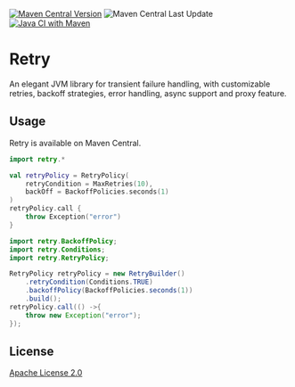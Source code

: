 [![Maven Central Version](https://img.shields.io/maven-central/v/com.github.marks-yag/retry)](https://maven-badges.herokuapp.com/maven-central/com.github.marks-yag/retry)
![Maven Central Last Update](https://img.shields.io/maven-central/last-update/com.github.marks-yag/retry)
[![Java CI with Maven](https://github.com/marks-yag/retry/actions/workflows/maven.yml/badge.svg)](https://github.com/marks-yag/retry/actions/workflows/maven.yml)
# Retry
An elegant JVM library for transient failure handling, with customizable retries, backoff strategies, error handling, async support and proxy feature.

## Usage
Retry is available on Maven Central.

```kotlin
import retry.*

val retryPolicy = RetryPolicy(
    retryCondition = MaxRetries(10),
    backOff = BackoffPolicies.seconds(1)
)
retryPolicy.call {
    throw Exception("error")
}
```

```java
import retry.BackoffPolicy;
import retry.Conditions;
import retry.RetryPolicy;

RetryPolicy retryPolicy = new RetryBuilder()
    .retryCondition(Conditions.TRUE)
    .backoffPolicy(BackoffPolicies.seconds(1))
    .build();
retryPolicy.call(() ->{
    throw new Exception("error");
});
```
## License
[Apache License 2.0](LICENSE)
